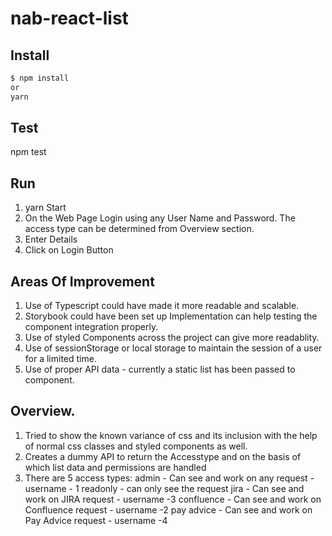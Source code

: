# nab-react-list

## Install

```sh
$ npm install 
or 
yarn

```

## Test

npm test

## Run

1. yarn Start
2. On the Web Page Login using any User Name and Password. The access type can be determined from Overview section.
3. Enter Details
4. Click on Login Button

## Areas Of Improvement
1. Use of Typescript could have made it more readable and scalable.
2. Storybook could have been set up Implementation can help testing the component integration properly.
3. Use of styled Components across the project can give more readablity.
4. Use of sessionStorage or local storage to maintain the session of a user for a limited time.
5. Use of proper API data - currently a static list has been passed to component.

## Overview.
1. Tried to show the known variance of css and its inclusion with the help of normal css classes and styled components as well.
2. Creates a dummy API to return the Accesstype and on the basis of which list data and permissions are handled
3. There are 5 access types:
    admin - Can see and work on any request - username - 1
    readonly - can only see the request
    jira - Can see and work on JIRA request - username -3
    confluence - Can see and work on Confluence request - username -2
    pay advice - Can see and work on Pay Advice request - username -4